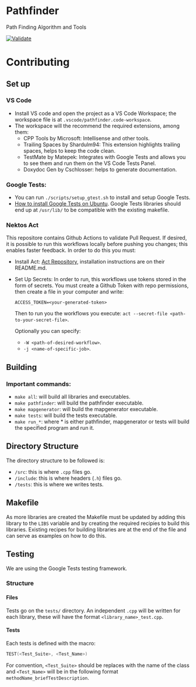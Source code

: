# Pathfinder
Path Finding Algorithm and Tools

[![Validate](https://github.com/Jcabza008/pathfinder/actions/workflows/validate.yml/badge.svg?branch=master)](https://github.com/Jcabza008/pathfinder/actions/workflows/validate.yml)

# Contributing
## Set up
### VS Code
- Install VS code and open the project as a VS Code Workspace; the workspace file is at `.vscode/pathfinder.code-workspace`.
- The workspace will the recommend the required extensions, among them:
  - CPP Tools by Microsoft: Intellisense and other tools.
  - Trailing Spaces by Shardulm94: This extension highlights trailing spaces, helps to keep the code clean.
  - TestMate by Matepek: Integrates with Google Tests and allows you to see them and run them on the VS Code Tests Panel.
  - Doxydoc Gen by Cschlosser: helps to generate documentation.

### Google Tests:
  - You can run `./scripts/setup_gtest.sh` to install and setup Google Tests.
  - [How to install Google Tests on Ubuntu](https://www.eriksmistad.no/getting-started-with-google-test-on-ubuntu/). Google Tests libraries should end up at           `/usr/lib/` to be compatible with the existing makefile.

### Nektos Act
This repositore contains Github Actions to validate Pull Request. If desired, it is possible to run this workflows locally before pushing you changes; this enables faster feedback.
In order to do this you must:
- Install Act: [Act Repository](https://github.com/nektos/act), installation instructions are on their README.md.
- Set Up Secrets: In order to run, this workflows use tokens stored in the form of secrets. You must create a Github Token with repo permissions, then create a     file in your computer and write:
  ```
  ACCESS_TOKEN=<your-generated-token>
  ```
  Then to run you the workflows you execute: `act --secret-file <path-to-your-secret-file>`.

  Optionally you can specify:
    - `-W <path-of-desired-workflow>`.
    - `-j <name-of-specific-job>`.

## Building
### Important commands:
- `make all`: will build all libraries and executables.
- `make pathfinder`: will build the pathfinder executable.
- `make mapgenerator`: will build the mapgenerator executable.
- `make tests`: will build the tests executable.
- `make run_*`: where * is either pathfinder, mapgenerator or tests will build the specified program and run it.

## Directory Structure
The directory structure to be followed is:
- `/src`: this is where `.cpp` files go.
- `/include`: this is where headers (`.h`) files go.
- `/tests`: this is where we writes tests.

## Makefile
As more libraries are created the Makefile must be updated by adding this library to the `LIBS` variable and by creating the required recipies to build this libraries. Existing recipes for building libraries are at the end of the file and can serve as examples on how to do this.

## Testing
We are using the Google Tests testing framework. 
### Structure
#### Files
Tests go on the `tests/` directory. An independent `.cpp` will be written for each library, these will have the format `<library_name>_test.cpp`.
#### Tests
Each tests is defined with the macro:
``` c++
TEST(<Test_Suite>, <Test_Name>)
```
For convention, `<Test_Suite>` should be replaces with the name of the class and `<Test_Name>` will be in the following format `methodName_briefTestDescription`.
